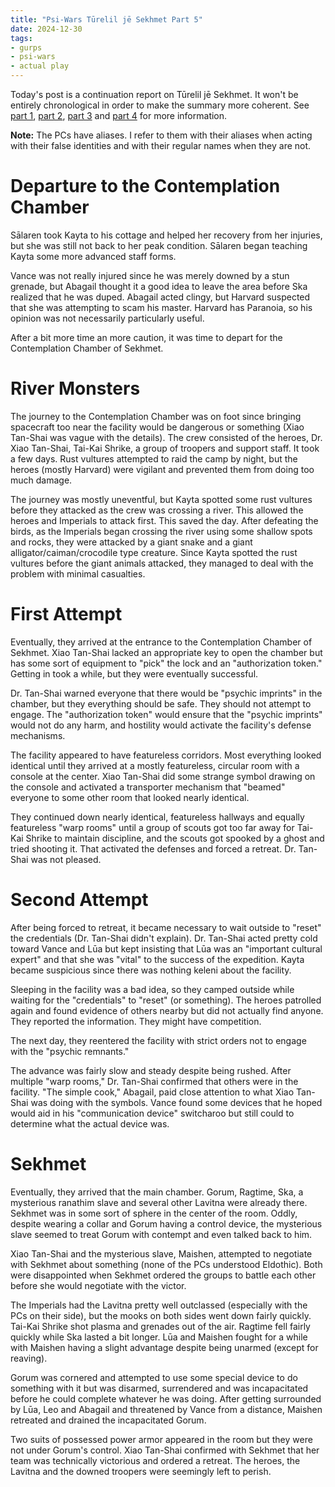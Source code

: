 ```yaml
---
title: "Psi-Wars Tūrelil jē Sekhmet Part 5"
date: 2024-12-30
tags:
- gurps
- psi-wars
- actual play
---
```


Today's post is a continuation report on Tūrelil jē Sekhmet. It won't be entirely chronological in order to make the summary more coherent. See [part 1](https://calmquist.github.io/2023/11/25/turelil-je-sekhmet-part-1.html), [part 2](https://calmquist.github.io/2024/02/08/turelil-je-sekhmet-part-2.html), [part 3](https://calmquist.github.io/2024/03/19/turelil-je-sekhmet-part-3.html) and [part 4](https://calmquist.github.io/2024/12/28/turelil-je-sekhmet-part-4.html) for more information.

**Note:** The PCs have aliases. I refer to them with their aliases when acting with their false identities and with their regular names when they are not.

# Departure to the Contemplation Chamber
Sālaren took Kayta to his cottage and helped her recovery from her injuries, but she was still not back to her peak condition. Sālaren began teaching Kayta some more advanced staff forms.

Vance was not really injured since he was merely downed by a stun grenade, but Abagail thought it a good idea to leave the area before Ska realized that he was duped. Abagail acted clingy, but Harvard suspected that she was attempting to scam his master. Harvard has Paranoia, so his opinion was not necessarily particularly useful.

After a bit more time an more caution, it was time to depart for the Contemplation Chamber of Sekhmet.

# River Monsters
The journey to the Contemplation Chamber was on foot since bringing spacecraft too near the facility would be dangerous or something (Xiao Tan-Shai was vague with the details). The crew consisted of the heroes, Dr. Xiao Tan-Shai, Tai-Kai Shrike, a group of troopers and support staff. It took a few days. Rust vultures attempted to raid the camp by night, but the heroes (mostly Harvard) were vigilant and prevented them from doing too much damage.

The journey was mostly uneventful, but Kayta spotted some rust vultures before they attacked as the crew was crossing a river. This allowed the heroes and Imperials to attack first. This saved the day. After defeating the birds, as the Imperials began crossing the river using some shallow spots and rocks, they were attacked by a giant snake and a giant alligator/caiman/crocodile type creature. Since Kayta spotted the rust vultures before the giant animals attacked, they managed to deal with the problem with minimal casualties.

# First Attempt
Eventually, they arrived at the entrance to the Contemplation Chamber of Sekhmet. Xiao Tan-Shai lacked an appropriate key to open the chamber but has some sort of equipment to "pick" the lock and an "authorization token." Getting in took a while, but they were eventually successful.

Dr. Tan-Shai warned everyone that there would be "psychic imprints" in the chamber, but they everything should be safe. They should not attempt to engage. The "authorization token" would ensure that the "psychic imprints" would not do any harm, and hostility would activate the facility's defense mechanisms.

The facility appeared to have featureless corridors. Most everything looked identical until they arrived at a mostly featureless, circular room with a console at the center. Xiao Tan-Shai did some strange symbol drawing on the console and activated a transporter mechanism that "beamed" everyone to some other room that looked nearly identical.

They continued down nearly identical, featureless hallways and equally featureless "warp rooms" until a group of scouts got too far away for Tai-Kai Shrike to maintain discipline, and the scouts got spooked by a ghost and tried shooting it. That activated the defenses and forced a retreat. Dr. Tan-Shai was not pleased.

# Second Attempt
After being forced to retreat, it became necessary to wait outside to "reset" the credentials (Dr. Tan-Shai didn't explain). Dr. Tan-Shai acted pretty cold toward Vance and Lūa but kept insisting that Lūa was an "important cultural expert" and that she was "vital" to the success of the expedition. Kayta became suspicious since there was nothing keleni about the facility.

Sleeping in the facility was a bad idea, so they camped outside while waiting for the "credentials" to "reset" (or something). The heroes patrolled again and found evidence of others nearby but did not actually find anyone. They reported the information. They might have competition.

The next day, they reentered the facility with strict orders not to engage with the "psychic remnants."

The advance was fairly slow and steady despite being rushed. After multiple "warp rooms," Dr. Tan-Shai confirmed that others were in the facility. "The simple cook," Abagail, paid close attention to what Xiao Tan-Shai was doing with the symbols. Vance found some devices that he hoped would aid in his "communication device" switcharoo but still could to determine what the actual device was.

# Sekhmet
Eventually, they arrived that the main chamber. Gorum, Ragtime, Ska, a mysterious ranathim slave and several other Lavitna were already there. Sekhmet was in some sort of sphere in the center of the room. Oddly, despite wearing a collar and Gorum having a control device, the mysterious slave seemed to treat Gorum with contempt and even talked back to him.

Xiao Tan-Shai and the mysterious slave, Maishen, attempted to negotiate with Sekhmet about something (none of the PCs understood Eldothic). Both were disappointed when Sekhmet ordered the groups to battle each other before she would negotiate with the victor.

The Imperials had the Lavitna pretty well outclassed (especially with the PCs on their side), but the mooks on both sides went down fairly quickly. Tai-Kai Shrike shot plasma and grenades out of the air. Ragtime fell fairly quickly while Ska lasted a bit longer. Lūa and Maishen fought for a while with Maishen having a slight advantage despite being unarmed (except for reaving).

Gorum was cornered and attempted to use some special device to do something with it but was disarmed, surrendered and was incapacitated before he could complete whatever he was doing. After getting surrounded by Lūa, Leo and Abagail and threatened by Vance from a distance, Maishen retreated and drained the incapacitated Gorum.

Two suits of possessed power armor appeared in the room but they were not under Gorum's control. Xiao Tan-Shai confirmed with Sekhmet that her team was technically victorious and ordered a retreat. The heroes, the Lavitna and the downed troopers were seemingly left to perish.
